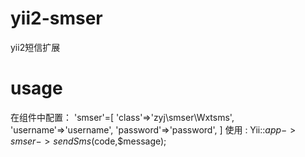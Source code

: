 # yii2-smser
yii2短信扩展
# usage
在组件中配置：
	'smser'=[
		'class'=>'zyj\smser\Wxtsms',
		'username'=>'username',
		'password'=>'password',
	]
使用 :
	Yii::$app->smser->sendSms($code,$message);
	
